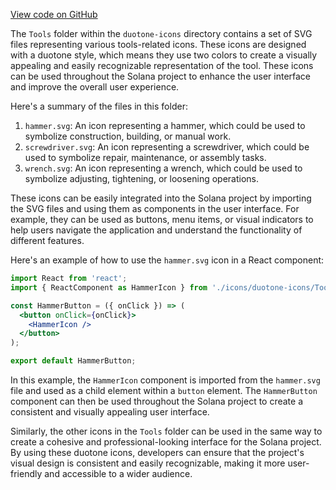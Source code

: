 [View code on GitHub](https://github.com/solana-labs/solana/tree/master/na/docs/src/icons/duotone-icons/Tools)

The `Tools` folder within the `duotone-icons` directory contains a set of SVG files representing various tools-related icons. These icons are designed with a duotone style, which means they use two colors to create a visually appealing and easily recognizable representation of the tool. These icons can be used throughout the Solana project to enhance the user interface and improve the overall user experience.

Here's a summary of the files in this folder:

1. `hammer.svg`: An icon representing a hammer, which could be used to symbolize construction, building, or manual work.
2. `screwdriver.svg`: An icon representing a screwdriver, which could be used to symbolize repair, maintenance, or assembly tasks.
3. `wrench.svg`: An icon representing a wrench, which could be used to symbolize adjusting, tightening, or loosening operations.

These icons can be easily integrated into the Solana project by importing the SVG files and using them as components in the user interface. For example, they can be used as buttons, menu items, or visual indicators to help users navigate the application and understand the functionality of different features.

Here's an example of how to use the `hammer.svg` icon in a React component:

```jsx
import React from 'react';
import { ReactComponent as HammerIcon } from './icons/duotone-icons/Tools/hammer.svg';

const HammerButton = ({ onClick }) => (
  <button onClick={onClick}>
    <HammerIcon />
  </button>
);

export default HammerButton;
```

In this example, the `HammerIcon` component is imported from the `hammer.svg` file and used as a child element within a `button` element. The `HammerButton` component can then be used throughout the Solana project to create a consistent and visually appealing user interface.

Similarly, the other icons in the `Tools` folder can be used in the same way to create a cohesive and professional-looking interface for the Solana project. By using these duotone icons, developers can ensure that the project's visual design is consistent and easily recognizable, making it more user-friendly and accessible to a wider audience.
